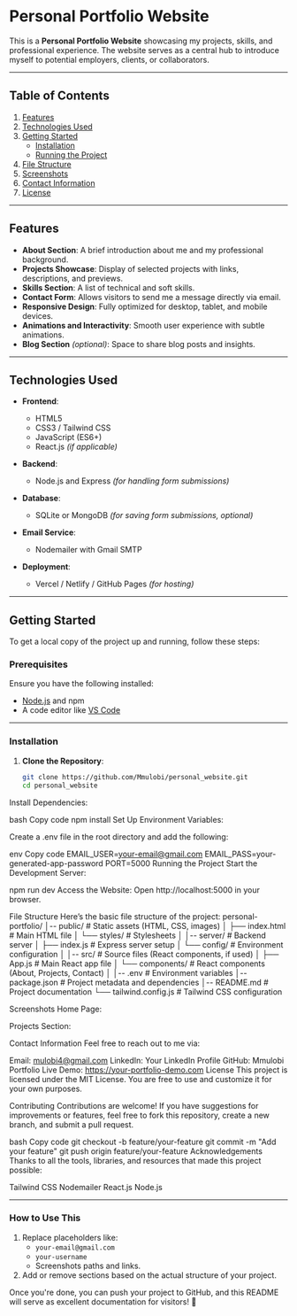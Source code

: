 # Personal Portfolio Website

This is a **Personal Portfolio Website** showcasing my projects, skills, and professional experience. The website serves as a central hub to introduce myself to potential employers, clients, or collaborators.

---

## **Table of Contents**

1. [Features](#features)
2. [Technologies Used](#technologies-used)
3. [Getting Started](#getting-started)
   - [Installation](#installation)
   - [Running the Project](#running-the-project)
4. [File Structure](#file-structure)
5. [Screenshots](#screenshots)
6. [Contact Information](#contact-information)
7. [License](#license)

---

## **Features**

- **About Section**: A brief introduction about me and my professional background.
- **Projects Showcase**: Display of selected projects with links, descriptions, and previews.
- **Skills Section**: A list of technical and soft skills.
- **Contact Form**: Allows visitors to send me a message directly via email.
- **Responsive Design**: Fully optimized for desktop, tablet, and mobile devices.
- **Animations and Interactivity**: Smooth user experience with subtle animations.
- **Blog Section** *(optional)*: Space to share blog posts and insights.

---

## **Technologies Used**

- **Frontend**:
  - HTML5
  - CSS3 / Tailwind CSS
  - JavaScript (ES6+)
  - React.js *(if applicable)*

- **Backend**:
  - Node.js and Express *(for handling form submissions)*

- **Database**:
  - SQLite or MongoDB *(for saving form submissions, optional)*

- **Email Service**:
  - Nodemailer with Gmail SMTP

- **Deployment**:
  - Vercel / Netlify / GitHub Pages *(for hosting)*

---

## **Getting Started**

To get a local copy of the project up and running, follow these steps:

### **Prerequisites**

Ensure you have the following installed:
- [Node.js](https://nodejs.org/) and npm
- A code editor like [VS Code](https://code.visualstudio.com/)

---

### **Installation**

1. **Clone the Repository**:
   ```bash
   git clone https://github.com/Mmulobi/personal_website.git
   cd personal_website

Install Dependencies:

bash
Copy code
npm install
Set Up Environment Variables:

Create a .env file in the root directory and add the following:

env
Copy code
EMAIL_USER=your-email@gmail.com
EMAIL_PASS=your-generated-app-password
PORT=5000
Running the Project
Start the Development Server:


npm run dev
Access the Website: Open http://localhost:5000 in your browser.

File Structure
Here’s the basic file structure of the project:
personal-portfolio/
│-- public/                 # Static assets (HTML, CSS, images)
│   ├── index.html          # Main HTML file
│   └── styles/             # Stylesheets
│
│-- server/                 # Backend server
│   ├── index.js            # Express server setup
│   └── config/             # Environment configuration
│
│-- src/                    # Source files (React components, if used)
│   ├── App.js              # Main React app file
│   └── components/         # React components (About, Projects, Contact)
│
│-- .env                    # Environment variables
│-- package.json            # Project metadata and dependencies
│-- README.md               # Project documentation
└── tailwind.config.js      # Tailwind CSS configuration


Screenshots
Home Page:

Projects Section:

Contact Information
Feel free to reach out to me via:

Email: mulobi4@gmail.com
LinkedIn: Your LinkedIn Profile
GitHub: Mmulobi
Portfolio Live Demo: https://your-portfolio-demo.com
License
This project is licensed under the MIT License. You are free to use and customize it for your own purposes.

Contributing
Contributions are welcome! If you have suggestions for improvements or features, feel free to fork this repository, create a new branch, and submit a pull request.

bash
Copy code
git checkout -b feature/your-feature
git commit -m "Add your feature"
git push origin feature/your-feature
Acknowledgements
Thanks to all the tools, libraries, and resources that made this project possible:

Tailwind CSS
Nodemailer
React.js
Node.js


---

### **How to Use This**

1. Replace placeholders like:
   - `your-email@gmail.com`
   - `your-username`
   - Screenshots paths and links.
2. Add or remove sections based on the actual structure of your project.

Once you're done, you can push your project to GitHub, and this README will serve as excellent documentation for visitors! 🚀

